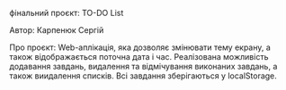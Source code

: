 фінальний проєкт: TO-DO List

Автор: Карпенюк Сергій

Про проєкт: Web-аплікація, яка дозволяє змінювати тему екрану, а також відображається поточна дата і час. 
Реалізована можливість додавання завдань, видалення та відмічування виконаних завдань, а також виидалення списків. 
Всі завдання зберігаються у localStorage.
